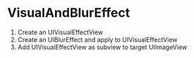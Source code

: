 # VisualAndBlurEffect

1. Create an UIVisualEffectView  
2. Create an UIBlurEffect and apply to UIVisualEffectView  
3. Add UIVisualEffectView as subview to target UIImageView  
